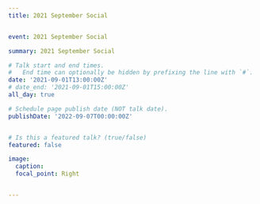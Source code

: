 ```yaml
---
title: 2021 September Social


event: 2021 September Social

summary: 2021 September Social

# Talk start and end times.
#   End time can optionally be hidden by prefixing the line with `#`.
date: '2021-09-01T13:00:00Z'
# date_end: '2021-09-01T15:00:00Z'
all_day: true

# Schedule page publish date (NOT talk date).
publishDate: '2022-09-07T00:00:00Z'


# Is this a featured talk? (true/false)
featured: false

image:
  caption: 
  focal_point: Right


---
```

